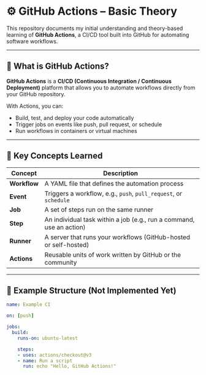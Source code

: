# ⚙️ GitHub Actions – Basic Theory

This repository documents my initial understanding and theory-based learning of **GitHub Actions**, a CI/CD tool built into GitHub for automating software workflows.

---

## 🚀 What is GitHub Actions?

**GitHub Actions** is a **CI/CD (Continuous Integration / Continuous Deployment)** platform that allows you to automate workflows directly from your GitHub repository.

With Actions, you can:
- Build, test, and deploy your code automatically
- Trigger jobs on events like push, pull request, or schedule
- Run workflows in containers or virtual machines

---

## 🧠 Key Concepts Learned

| Concept           | Description                                                                 |
|-------------------|-----------------------------------------------------------------------------|
| **Workflow**      | A YAML file that defines the automation process                             |
| **Event**         | Triggers a workflow, e.g., `push`, `pull_request`, or `schedule`            |
| **Job**           | A set of steps run on the same runner                                       |
| **Step**          | An individual task within a job (e.g., run a command, use an action)        |
| **Runner**        | A server that runs your workflows (GitHub-hosted or self-hosted)            |
| **Actions**       | Reusable units of work written by GitHub or the community                   |

---

## 🧾 Example Structure (Not Implemented Yet)

```yaml
name: Example CI

on: [push]

jobs:
  build:
    runs-on: ubuntu-latest

    steps:
    - uses: actions/checkout@v3
    - name: Run a script
      run: echo "Hello, GitHub Actions!"

